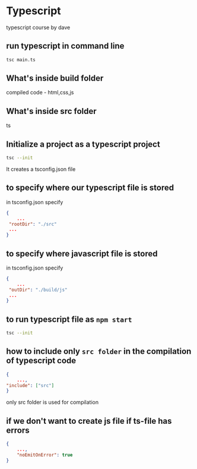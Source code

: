 # Typescript
typescript course by dave

## run typescript in command line
```bash
tsc main.ts
```
## What's inside build folder
compiled code - html,css,js

## What's inside src folder
ts

## Initialize a project as a typescript project
```bash
tsc --init
```
It creates a tsconfig.json file

## to specify where our typescript file is stored
in tsconfig.json specify 
```JSON
{
    ...
 "rootDir": "./src"
 ...
}
```
## to specify where javascript file is stored
in tsconfig.json specify 
```JSON
{
    ...
 "outDir": "./build/js"
 ...
}
```

## to run typescript file as `npm start`
```bash
tsc --init
```

## how to include only `src folder` in the compilation of typescript code
```json
{
    ...,
"include": ["src"]
}
```
only src folder is used for compilation

## if we don't want to create js file if ts-file has errors
```json
{
    ...,
    "noEmitOnError": true
} 
```

